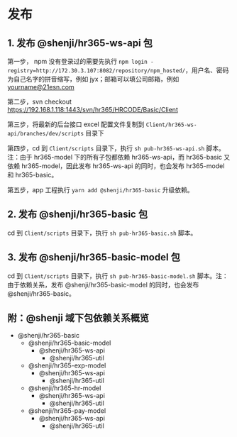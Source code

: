 # 发布

## 1. 发布 @shenji/hr365-ws-api 包

第一步， npm 没有登录过的需要先执行 `npm login -registry=http://172.30.3.107:8082/repository/npm_hosted/`，用户名、密码为自己名字的拼音缩写，例如 jyx；邮箱可以填公司邮箱，例如 yourname@21esn.com

第二步，svn checkout https://192.168.1.118:1443/svn/hr365/HRCODE/Basic/Client

第三步，将最新的后台接口 excel 配置文件复制到 `Client/hr365-ws-api/branches/dev/scripts` 目录下

第四步，cd 到 `Client/scripts` 目录下，执行 `sh pub-hr365-ws-api.sh` 脚本。注：由于 hr365-model 下的所有子包都依赖 hr365-ws-api，而 hr365-basic 又依赖 hr365-model，因此发布 hr365-ws-api 的同时，也会发布 hr365-model 和 hr365-basic。

第五步，app 工程执行 `yarn add @shenji/hr365-basic` 升级依赖。

## 2. 发布 @shenji/hr365-basic 包
cd 到 `Client/scripts` 目录下，执行 `sh pub-hr365-basic.sh` 脚本。

## 3. 发布 @shenji/hr365-basic-model 包
cd 到 `Client/scripts` 目录下，执行 `sh pub-hr365-basic-model.sh` 脚本。注：由于依赖关系，发布 @shenji/hr365-basic-model 的同时，也会发布 @shenji/hr365-basic。

## 附：@shenji 域下包依赖关系概览
- @shenji/hr365-basic
    - @shenji/hr365-basic-model
        - @shenji/hr365-ws-api
            - @shenji/hr365-util
    - @shenji/hr365-exp-model
        - @shenji/hr365-ws-api
            - @shenji/hr365-util
    - @shenji/hr365-hr-model
        - @shenji/hr365-ws-api
            - @shenji/hr365-util
    - @shenji/hr365-pay-model
        - @shenji/hr365-ws-api
            - @shenji/hr365-util
